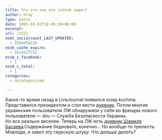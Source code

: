 ```yaml
---
title: Что это они все толпой ходят?
author: Gray
type: posts
date: 2003-03-02T18:49:20+00:00
excerpt:
url: /2531
esml_socialcount_LAST_UPDATED:
  - 1504954226
essb_cache_expire:
  - 1614527732
essb_c_facebook:
  - 1
essb_c_total:
  - 1
categories:
  - Uncategorized

---
```








Какое-то время назад в LiveJournal появился юзер kuchma. Представился президентом и стал вести <a href="http://www.livejournal.com/users/kuchma/" target="_blank">дневник</a>. Потом многие украинские пользователи ЛЖ обнаружили у себя во френдах нового пользователя &#8212; sbu &#8212; Служба Безопасности Украины.  
Но все реально веселее. Теперь на ЛЖ есть <a href="http://www.livejournal.com/users/basaev/" target="_blank">дневник Шамиля Басаева</a>.Содержание бедновато, конечно&#8230; Но вообще-то прелесть:  
<cite>Мовлади, я завел эту гяурскую штуку. Что дальше делать?</cite>